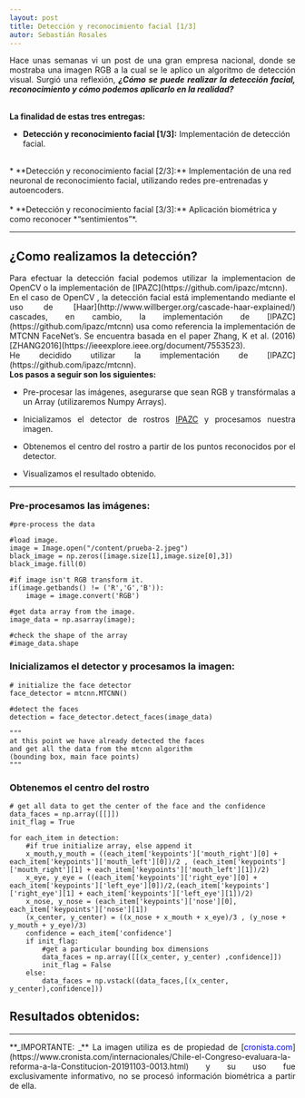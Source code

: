 ```yaml
---
layout: post
title: Detección y reconocimiento facial [1/3]
autor: Sebastián Rosales
---
```


<p align=justify>
    Hace unas semanas vi un post de una gran empresa nacional, donde se mostraba una imagen RGB a la cual se le aplico 
    un algoritmo de detección visual. Surgió una reflexión, <strong><i>¿Cómo se puede realizar la detección facial, reconocimiento y cómo podemos aplicarlo en la realidad?</i></strong>
    <br/>
    <br/>
</p>

**La finalidad de estas tres entregas:**
* **Detección y reconocimiento facial [1/3]:**  Implementación de detección facial.<br/>
<br/>
* **Detección y reconocimiento facial [2/3]:** Implementación de una red neuronal de reconocimiento facial, utilizando redes pre-entrenadas y autoencoders.<br/>
<br/>
* **Detección y reconocimiento facial [3/3]:**  Aplicación biométrica y como reconocer *“sentimientos”*.<br/>

***

## ¿Como realizamos la detección? 

<div style="text-align: justify" markdown="1">Para efectuar la detección facial podemos utilizar la implementacion de OpenCV o la implementación de 
[IPAZC](https://github.com/ipazc/mtcnn).
</div>

<div style="text-align: justify" markdown="1">En el caso de OpenCV , la detección facial está implementando mediante el uso de [Haar](http://www.willberger.org/cascade-haar-explained/) cascades, en cambio, la implementación de [IPAZC](https://github.com/ipazc/mtcnn) usa como referencia la implementación de MTCNN FaceNet’s. Se encuentra basada en el paper Zhang, K et al. (2016) [ZHANG2016](https://ieeexplore.ieee.org/document/7553523).
</div>

<div style="text-align: justify" markdown="1">He decidido utilizar la implementación de [IPAZC](https://github.com/ipazc/mtcnn).
</div>

<div style="text-align: justify" markdown="1"> <strong>Los pasos a seguir son los siguientes: </strong>

* Pre-procesar las imágenes, asegurarse que sean RGB y transfórmalas a un Array (utilizaremos Numpy Arrays). 

* Inicializamos el detector de rostros [IPAZC](https://github.com/ipazc/mtcnn) y procesamos nuestra imagen.

* Obtenemos el centro del rostro a partir de los puntos reconocidos por el detector. 

* Visualizamos el resultado obtenido. 

</div>

***

### Pre-procesamos las imágenes:

```
#pre-process the data

#load image.
image = Image.open("/content/prueba-2.jpeg")
black_image = np.zeros([image.size[1],image.size[0],3])
black_image.fill(0)

#if image isn't RGB transform it.
if(image.getbands() != ('R','G','B')):
    image = image.convert('RGB')

#get data array from the image.
image_data = np.asarray(image);

#check the shape of the array
#image_data.shape
```

### Inicializamos el detector y procesamos la imagen:
```
# initialize the face detector
face_detector = mtcnn.MTCNN()

#detect the faces
detection = face_detector.detect_faces(image_data)

"""
at this point we have already detected the faces 
and get all the data from the mtcnn algorithm 
(bounding box, main face points)
"""
```

### Obtenemos el centro del rostro
```
# get all data to get the center of the face and the confidence
data_faces = np.array([[]])
init_flag = True

for each_item in detection:
    #if true initialize array, else append it
    x_mouth,y_mouth = ((each_item['keypoints']['mouth_right'][0] + each_item['keypoints']['mouth_left'][0])/2 , (each_item['keypoints']['mouth_right'][1] + each_item['keypoints']['mouth_left'][1])/2)
    x_eye, y_eye = ((each_item['keypoints']['right_eye'][0] + each_item['keypoints']['left_eye'][0])/2,(each_item['keypoints']['right_eye'][1] + each_item['keypoints']['left_eye'][1])/2)
    x_nose, y_nose = (each_item['keypoints']['nose'][0], each_item['keypoints']['nose'][1])
    (x_center, y_center) = ((x_nose + x_mouth + x_eye)/3 , (y_nose + y_mouth + y_eye)/3)
    confidence = each_item['confidence']
    if init_flag:
        #get a particular bounding box dimensions
        data_faces = np.array([[(x_center, y_center) ,confidence]])
        init_flag = False
    else:
        data_faces = np.vstack((data_faces,[(x_center, y_center),confidence]))
```

## Resultados obtenidos:



***
<p class="message" align=justify markdown="1">
**_IMPORTANTE: _** La imagen utiliza es de propiedad de [<span style="color:blue">cronista.com</span>](https://www.cronista.com/internacionales/Chile-el-Congreso-evaluara-la-reforma-a-la-Constitucion-20191103-0013.html) y su uso fue exclusivamente informativo, no se procesó información biométrica a partir de ella.
</p>

